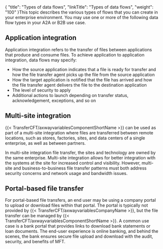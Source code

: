 {
    "title": "Types of data flows",
    "linkTitle": "Types of data flows",
    "weight": "100"
}This topic describes the various types of flows that you can create in your enterprise environment. You may use one or more of the following data flow types in your A2A or B2B use case.

## Application integration

Application integration refers to the transfer of files between applications that produce and consume files. To achieve application to application integration, data flows may specify:

- How the source application indicates that a file is ready for transfer and how the file transfer agent picks up the file from the source application
- How the target application is notified that the file has arrived and how the file transfer agent delivers the file to the destination application
- The level of security to apply
- Additional actions to launch depending on transfer status, acknowledgement, exceptions, and so on

## Multi-site integration

{{< TransferCFT/axwayvariablesComponentShortName  >}} can be used as part of a multi-site integration where files are transferred between remote locations, such as stores, factories, sites, and data centers of a single enterprise, as well as between partners.

In multi-site integration file transfer, the sites and technology are owned by the same enterprise. Multi-site integration allows for better integration with the systems at the site for increased control and visibility. However, multi-site and business-to-business file transfer patterns must both address security concerns and network usage and bandwidth issues.

## Portal-based file transfer

For portal-based file transfers, an end user may be using a company portal to upload or download files within that portal. The portal is typically not provided by {{< TransferCFT/axwayvariablesCompanyName  >}}, but the file transfer can be managed by {{< TransferCFT/axwayvariablesComponentShortName  >}}. A common use case is a bank portal that provides links to download bank statements or loan documents. The end-user experience is online banking, and behind the scenes, the bank ensures secure file upload and download with the audit, security, and benefits of MFT.
